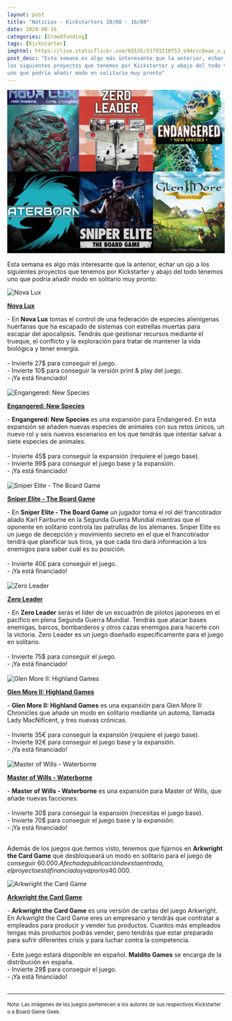```yaml
---
layout: post
title: "Noticias - Kickstarters 10/08 - 16/08"
date: 2020-08-16
categories: [Crowdfunding]
tags: [Kickstarter]
imghtml: https://live.staticflickr.com/65535/53793210753_e94ccc0eae_o.png
post_desc: "Esta semana es algo más interesante que la anterior, echar un ojo a 
los siguientes proyectos que tenemos por Kickstarter y abajo del todo tenemos 
uno que podría añadir modo en solitario muy pronto"
---
```


![](https://raw.githubusercontent.com/mazmorreoensolitario/public-images/master/crowdfunding/crowdfunding-20-0810-0816.jpg)

Esta semana es algo más interesante que la anterior, echar un ojo a los
siguientes proyectos que tenemos por Kickstarter y abajo del todo tenemos uno
que podría añadir modo en solitario muy pronto:

<div class="row">
    <div class="col-md-3">
        <img width="200" height="200"
            src="https://ksr-ugc.imgix.net/assets/028/684/171/0b35b4442da70306a120a8ae042aa8d6_original.png?ixlib=rb-2.1.0&w=680&fit=max&v=1586509913&auto=format&frame=1&lossless=true&s=dff109e7321bfedf54b3d3c91c6dc5b6"
            class="img-thumbnail" alt="Nova Lux">
    </div>
    <div class="col-md-9">
        <p>
            <a target="_blank" 
                href="https://www.kickstarter.com/projects/dragonegggames/nova-lux?ref=mazmorreoensolitario">
            <strong>Nova Lux</strong>
            </a>
        </p>
        - En <strong>Nova Lux</strong> tomas el control de una federación de
        especies alienígenas huérfanas que ha escapado de sistemas con
        estrellas muertas para escapar del apocalipsis. Tendrás que gestionar
        recursos mediante el trueque, el conflicto y la exploración para tratar
        de mantener la vida biológica y tener energía.
        <br>
        <br>
        - Invierte 27$ para conseguir el juego.
        <br>
        - Invierte 10$ para conseguir la versión print & play del juego.
        <br>
        - ¡Ya está financiado!
    </div>
</div>
<br>

<div class="row">
    <div class="col-md-3">
        <img width="200" height="200"
            src="https://cf.geekdo-images.com/imagepage/img/03aFgcgEtrXjIxtDFGHUY2e1KtQ=/fit-in/900x600/filters:no_upscale()/pic5585639.jpg"
            class="img-thumbnail" alt="Engangered: New Species">
    </div>
    <div class="col-md-9">
        <p>
            <a target="_blank" 
                href="https://www.kickstarter.com/projects/endangerednewspecies/endangered-new-species?ref=mazmorreoensolitario">
            <strong>Engangered: New Species</strong>
            </a>
        </p> 
        - <strong>Engangered: New Species</strong> es una expansión para
        Endangered. En esta expansión se añaden nuevas especies de animales con
        sus retos únicos, un nuevo rol y seis nuevos escenarios en los que
        tendrás que intentar salvar a siete especies de animales.
        <br>
        <br>
        - Invierte 45$ para conseguir la expansión (requiere el juego base).
        <br>
        - Invierte 99$ para conseguir el juego base y la expansión.
        <br>
        - ¡Ya está financiado!
    </div>
</div>
<br>

<div class="row">
    <div class="col-md-3">
        <img width="200" height="200"
            src="https://cf.geekdo-images.com/imagepage/img/SJu79b4YPfdI-MkLN7ut9T9Brf0=/fit-in/900x600/filters:no_upscale()/pic5077113.jpg"
            class="img-thumbnail" alt="Sniper Elite - The Board Game">
    </div>
    <div class="col-md-9">
        <p>
            <a target="_blank" 
                href="https://www.kickstarter.com/projects/rebellionunplugged/sniper-elite-the-board-game?ref=mazmorreoensolitario">
            <strong>Sniper Elite - The Board Game</strong>
            </a>
        </p>
        - En <strong>Sniper Elite - The Board Game</strong> un jugador toma el
        rol del francotirador aliado Karl Fairburne en la Segunda Guerra
        Mundial mientras que el oponente en solitario controla las patrullas de
        los alemanes. Sniper Elite es un juego de decepción y movimiento
        secreto en el que el francotirador tendrá que planificar sus tiros, ya
        que cada tiro dará información a los enemigos para saber cuál es su
        posición. 
        <br>
        <br>
        - Invierte 40£ para conseguir el juego.
        <br>
        - ¡Ya está financiado!
    </div>
</div>
<br>

<div class="row">
    <div class="col-md-3">
        <img width="200" height="200"
            src="https://cf.geekdo-images.com/imagepage/img/PXxhFsmb_6A23Nw7K4Phr-NBBxk=/fit-in/900x600/filters:no_upscale()/pic5582282.jpg"
            class="img-thumbnail" alt="Zero Leader">
    </div>
    <div class="col-md-9">
        <p>
            <a target="_blank" 
                href="https://www.kickstarter.com/projects/danverssengames/dvg-zero-leader?ref=mazmorreoensolitario">
            <strong>Zero Leader</strong>
            </a>
        </p>
        - En <strong>Zero Leader</strong> serás el líder de un escuadrón de
        pilotos japoneses en el pacífico en plena Segunda Guerra
        Mundial. Tendrás que atacar bases enemigas, barcos, bombarderos y otros
        cazas enemigos para hacerte con la victoria. Zero Leader es un juego
        diseñado específicamente para el juego en solitario.
        <br>
        <br>
        - Invierte 75$ para conseguir el juego.
        <br>
        - ¡Ya está financiado!
    </div>
</div>
<br>

<div class="row">
    <div class="col-md-3">
        <img width="200" height="200"
            src="https://cf.geekdo-images.com/imagepage/img/uL-0wJRaz6L6mKubVbrvXsCfZ_E=/fit-in/900x600/filters:no_upscale()/pic5593400.jpg"
            class="img-thumbnail" alt="Glen More II: Highland Games">
    </div>
    <div class="col-md-9">
        <p>
            <a target="_blank" 
                href="https://www.kickstarter.com/projects/funtails/glen-more-ii-highland-games?ref=mazmorreoensolitario">
            <strong>Glen More II: Highland Games</strong>
            </a>
        </p>
        - <strong>Glen More II: Highland Games</strong> es una expansión para
        Glen More II: Chronicles que añade un modo en solitario mediante un
        automa, llamada Lady MacNificent, y tres nuevas crónicas.
        <br>
        <br>
        - Invierte 35€ para conseguir la expansión (requiere el juego base).
        <br>
        - Invierte 92€ para conseguir el juego base y la expansión.
        <br>
        - ¡Ya está financiado!
    </div>
</div>
<br>

<div class="row">
    <div class="col-md-3">
        <img width="200" height="200"
            src="https://ksr-ugc.imgix.net/assets/030/184/469/d17c19ec52d30d0fe91bebe1467e79c2_original.jpg?ixlib=rb-2.1.0&w=680&fit=max&v=1597336099&auto=format&frame=1&q=92&s=c94690d9a64d38625d5f811a09d2ff6f"
            class="img-thumbnail" alt="Master of Wills - Waterborne">
    </div>
    <div class="col-md-9">
        <p>
            <a target="_blank" 
                href="https://www.kickstarter.com/projects/stormcrest/master-of-wills-waterborne?ref=mazmorreoensolitario">
            <strong>Master of Wills - Waterborne</strong>
            </a>
        </p>
        - <strong>Master of Wills - Waterborne</strong> es una expansión para
        Master of Wills, que añade nuevas facciones.
        <br>
        <br>
        - Invierte 30$ para conseguir la expansión (necesitas el juego base).
        <br>
        - Invierte 70$ para conseguir el juego base y la expansión.
        <br>
        - ¡Ya está financiado!
    </div>
</div>
<br>


Además de los juegos que hemos visto, tenemos que fijarnos en **Arkwright the
Card Game** que desbloqueará un modo en solitario para el juego de conseguir
60.000$. A fecha de publicación de esta entrada, el proyecto está financiado y
va por los 40.000$.

<div class="row">
    <div class="col-md-3">
        <img width="200" height="200"
            src="https://cf.geekdo-images.com/imagepage/img/kM26vP0FsH0G8kQBqHbkTIXQHko=/fit-in/900x600/filters:no_upscale()/pic5408665.jpg"
            class="img-thumbnail" alt="Arkwright the Card Game">
    </div>
    <div class="col-md-9">
        <p>
            <a target="_blank" 
                href="https://www.kickstarter.com/projects/gamebrewer/arkwright-the-card-game?ref=mazmorreoensolitario">
            <strong>Arkwright the Card Game</strong>
            </a>
        </p>
        - <strong>Arkwright the Card Game</strong> es una versión de cartas del
        juego Arkwright. En Arkwright the Card Game eres un empresario y
        tendrás que contratar a empleados para producir y vender tus
        productos. Cuantos más empleados tengas más productos podrás vender,
        pero tendrás que estar preparado para sufrir diferentes crisis y para
        luchar contra la competencia.
        <br>
        <br>
        - Este juego estará disponible en español. <strong>Maldito
        Games</strong> se encarga de la distribución en españa.
        <br>
        - Invierte 29$ para conseguir el juego.
        <br>
        - ¡Ya está financiado!
    </div>
</div>
<br>

<hr>

<small>Nota: Las imágenes de los juegos pertenecen a los autores de sus
respectivos Kickstarter o a Board Game Geek.</small>
